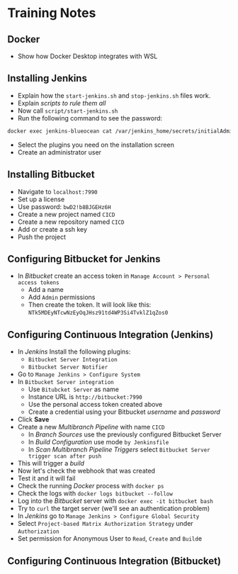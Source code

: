 # Training Notes

## Docker

- Show how Docker Desktop integrates with WSL

## Installing Jenkins

- Explain how the `start-jenkins.sh` and `stop-jenkins.sh` files work.
- Explain *scripts to rule them all*
- Now call `script/start-jenkins.sh`
- Run the following command to see the password:

```bash
docker exec jenkins-blueocean cat /var/jenkins_home/secrets/initialAdminPassword
```
- Select the plugins you need on the installation screen
- Create an administrator user

## Installing Bitbucket

- Navigate to `localhost:7990`
- Set up a license
- Use password: `bwD2!b8BJGEHz6H`
- Create a new project named `CICD`
- Create a new repository named `CICD`
- Add or create a ssh key
- Push the project

## Configuring Bitbucket for Jenkins

- In *Bitbucket* create an access token in `Manage Account > Personal access tokens`
    - Add a name
    - Add `Admin` permissions
    - Then create the token. It will look like this: `NTk5MDEyNTcwNzEyOqJHsz91td4WP3Si4TvklZ1qZos0`


## Configuring Continuous Integration (Jenkins)

- In *Jenkins* Install the following plugins:
    - `Bitbucket Server Integration`
    - `Bitbucket Server Notifier`
- Go to `Manage Jenkins > Configure System`
- In `Bitbucket Server integration`
    - Use `Bitubcket Server` as name
    - Instance URL is `http://bitbucket:7990`
    - Use the personal access token created above
    - Create a credential using your Bitbucket *username* and *password*
- Click **Save**
- Create a new *Multibranch Pipeline* with name `CICD`
    - In *Branch Sources* use the previously configured Bitbucket Server
    - In *Build Configuration* use mode `by Jenkinsfile`
    - In *Scan Multibranch Pipeline Triggers* select `Bitbucket Server trigger scan after push`
- This will trigger a *build*
- Now let's check the webhook that was created
- Test it and it will fail
- Check the running *Docker* process with `docker ps`
- Check the logs with `docker logs bitbucket --follow`
- Log into the *Bitbucket* server with `docker exec -it bitbucket bash`
- Try to `curl` the target server (we'll see an authentication problem)
- In *Jenkins* go to `Manage Jenkins > Configure Global Security`
- Select `Project-based Matrix Authorization Strategy` under `Authorization`
- Set permission for Anonymous User to `Read`, `Create` and `Build`e

## Configuring Continuous Integration (Bitbucket)


